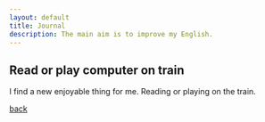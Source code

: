 ```yaml
---
layout: default
title: Journal
description: The main aim is to improve my English.
---
```


## Read or play computer on train
I find a new enjoyable thing for me.
Reading or playing on the train.

[back](./)
